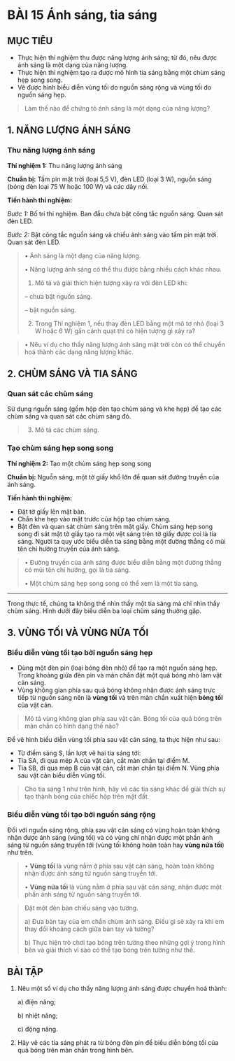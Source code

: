 # BÀI 15 Ánh sáng, tia sáng

## MỤC TIÊU
- Thực hiện thí nghiệm thu được năng lượng ánh sáng; từ đó, nêu được ánh sáng là một dạng của năng lượng.
- Thực hiện thí nghiệm tạo ra được mô hình tia sáng bằng một chùm sáng hẹp song song.
- Vẽ được hình biểu diễn vùng tối do nguồn sáng rộng và vùng tối do nguồn sáng hẹp.

> Làm thế nào để chứng tỏ ánh sáng là một dạng của năng lượng?

## 1. NĂNG LƯỢNG ÁNH SÁNG
### Thu năng lượng ánh sáng
**Thí nghiệm 1:** Thu năng lượng ánh sáng

**Chuẩn bị:** Tấm pin mặt trời (loại 5,5 V), đèn LED (loại 3 W), nguồn sáng (bóng đèn loại 75 W hoặc 100 W) và các dây nối.

**Tiến hành thí nghiệm:**

*Bước 1:* Bố trí thí nghiệm. Ban đầu chưa bật công tắc nguồn sáng. Quan sát đèn LED.

*Bước 2:* Bật công tắc nguồn sáng và chiếu ánh sáng vào tấm pin mặt trời. Quan sát đèn LED.

> • Ánh sáng là một dạng của năng lượng.
> 
> • Năng lượng ánh sáng có thể thu được bằng nhiều cách khác nhau.
> 
> 1. Mô tả và giải thích hiện tượng xảy ra với đèn LED khi:
>
> – chưa bật nguồn sáng.
> 
> – bật nguồn sáng.
> 
> 2. Trong Thí nghiệm 1, nếu thay đèn LED bằng một mô tơ nhỏ (loại 3 W hoặc 6 W) gắn cánh quạt thì có hiện tượng gì xảy ra?

> • Nêu ví dụ cho thấy năng lượng ánh sáng mặt trời còn có thể chuyển hoá thành các dạng năng lượng khác.

## 2. CHÙM SÁNG VÀ TIA SÁNG
### Quan sát các chùm sáng
Sử dụng nguồn sáng (gồm hộp đèn tạo chùm sáng và khe hẹp) để tạo các chùm sáng và quan sát các chùm sáng đó.

> 3. Mô tả các chùm sáng.

### Tạo chùm sáng hẹp song song
**Thí nghiệm 2:** Tạo một chùm sáng hẹp song song

**Chuẩn bị:** Nguồn sáng, một tờ giấy khổ lớn để quan sát đường truyền của ánh sáng.

**Tiến hành thí nghiệm:**
- Đặt tờ giấy lên mặt bàn.
- Chắn khe hẹp vào mặt trước của hộp tạo chùm sáng.
- Bật đèn và quan sát chùm sáng trên mặt giấy.
Chùm sáng hẹp song song đi sát mặt tờ giấy tạo ra một vệt sáng trên tờ giấy được coi là tia sáng. Người ta quy ước biểu diễn tia sáng bằng một đường thẳng có mũi tên chỉ hướng truyền của ánh sáng.

> • Đường truyền của ánh sáng được biểu diễn bằng một đường thẳng có mũi tên chỉ hướng, gọi là tia sáng.
>
> • Một chùm sáng hẹp song song có thể xem là một tia sáng.

---
Trong thực tế, chúng ta không thể nhìn thấy một tia sáng mà chỉ nhìn thấy chùm sáng. Hình dưới đây biểu diễn ba loại chùm sáng thường gặp.

## 3. VÙNG TỐI VÀ VÙNG NỬA TỐI
### Biểu diễn vùng tối tạo bởi nguồn sáng hẹp
- Dùng một đèn pin (loại bóng đèn nhỏ) để tạo ra một nguồn sáng hẹp. Trong khoảng giữa đèn pin và màn chắn đặt một quả bóng nhỏ làm vật cản sáng.
- Vùng không gian phía sau quả bóng không nhận được ánh sáng trực tiếp từ nguồn sáng nên là **vùng tối** và trên màn chắn xuất hiện **bóng tối** của vật cản.

> Mô tả vùng không gian phía sau vật cản. Bóng tối của quả bóng trên màn chắn có hình dạng thế nào?

Để vẽ hình biểu diễn vùng tối phía sau vật cản sáng, ta thực hiện như sau:
- Từ điểm sáng S, lần lượt vẽ hai tia sáng tới:
- Tia SA, đi qua mép A của vật cản, cắt màn chắn tại điểm M.
- Tia SB, đi qua mép B của vật cản, cắt màn chắn tại điểm N.
Vùng phía sau vật cản biểu diễn vùng tối.

> Cho tia sáng 1 như trên hình, hãy vẽ các tia sáng khác để giải thích sự tạo thành bóng của chiếc hộp trên mặt đất.

### Biểu diễn vùng tối tạo bởi nguồn sáng rộng
Đối với nguồn sáng rộng, phía sau vật cản sáng có vùng hoàn toàn không nhận được ánh sáng (vùng tối) và có vùng chỉ nhận được một phần ánh sáng từ nguồn sáng truyền tới (vùng tối không hoàn toàn hay **vùng nửa tối**) như trên.

> • **Vùng tối** là vùng nằm ở phía sau vật cản sáng, hoàn toàn không nhận được ánh sáng từ nguồn sáng truyền tới.
> 
> • **Vùng nửa tối** là vùng nằm ở phía sau vật cản sáng, nhận được một phần ánh sáng từ nguồn sáng truyền tới.

> Đặt một đèn bàn chiếu sáng vào tường.
> 
> a) Đưa bàn tay của em chắn chùm ánh sáng. Điều gì sẽ xảy ra khi em thay đổi khoảng cách giữa bàn tay và tường?
> 
> b) Thực hiện trò chơi tạo bóng trên tường theo những gợi ý trong hình bên và giải thích vì sao có thể tạo bóng trên tường như thế.

## BÀI TẬP
1. Nêu một số ví dụ cho thấy năng lượng ánh sáng được chuyển hoá thành:

   a) điện năng;

   b) nhiệt năng;

   c) động năng.
3. Hãy vẽ các tia sáng phát ra từ bóng đèn pin để biểu diễn bóng tối của quả bóng trên màn chắn trong hình bên.
